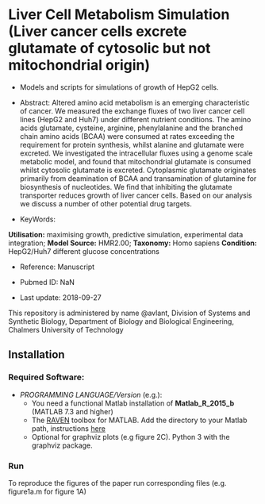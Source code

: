 # Liver Cell Metabolism Simulation (Liver cancer cells excrete glutamate of cytosolic but not mitochondrial origin)

- Models and scripts for simulations of growth of HepG2 cells.

- Abstract:
Altered amino acid metabolism is an emerging characteristic of cancer. We measured 
the exchange fluxes of two liver cancer cell lines (HepG2 and Huh7) under different
nutrient conditions. The amino acids glutamate, cysteine, arginine, phenylalanine
and the branched chain amino acids (BCAA) were consumed at rates exceeding the 
requirement for protein synthesis, whilst alanine and glutamate were excreted. We
investigated the intracellular fluxes using a genome scale metabolic model, and 
found that mitochondrial glutamate is consumed whilst cytosolic glutamate is
excreted. Cytoplasmic glutamate originates primarily from deamination of BCAA and
transamination of glutamine for biosynthesis of nucleotides. We find that inhibiting
the glutamate transporter reduces growth of liver cancer cells. Based on our analysis
we discuss a number of other potential drug targets.

- KeyWords:

**Utilisation:** maximising growth, predictive simulation, experimental data integration; **Model Source:** HMR2.00; **Taxonomy:** Homo sapiens  **Condition:** HepG2/Huh7 different glucose concentrations 

- Reference: Manuscript

- Pubmed ID: NaN

- Last update: 2018-09-27




This repository is administered by name @avlant, Division of Systems and Synthetic Biology, Department of Biology and Biological Engineering, Chalmers University of Technology


## Installation

### Required Software:

* *_PROGRAMMING LANGUAGE/Version_*  (e.g.):
  * You need a functional Matlab installation of **Matlab_R_2015_b** (MATLAB 7.3 and higher)
  * The [RAVEN](https://github.com/SysBioChalmers/RAVEN) toolbox for MATLAB. Add the directory to your Matlab path, instructions [here](https://se.mathworks.com/help/matlab/ref/addpath.html?requestedDomain=www.mathworks.com)
  * Optional for graphviz plots (e.g figure 2C). Python 3 with the graphviz package.

### Run
To reproduce the figures of the paper run corresponding files (e.g. figure1a.m for figure 1A)